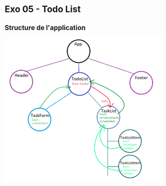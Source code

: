 # Exo 05 - Todo List

## Structure de l'application
![Schema de la structure des composants](./docs/Schema.png)
